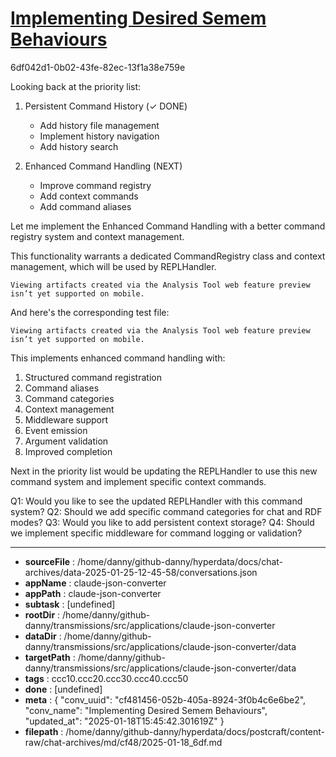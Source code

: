 # [Implementing Desired Semem Behaviours](https://claude.ai/chat/cf481456-052b-405a-8924-3f0b4c6e6be2)

6df042d1-0b02-43fe-82ec-13f1a38e759e

 Looking back at the priority list:

1. Persistent Command History (✓ DONE)
   - Add history file management
   - Implement history navigation 
   - Add history search

2. Enhanced Command Handling (NEXT)
   - Improve command registry
   - Add context commands  
   - Add command aliases

Let me implement the Enhanced Command Handling with a better command registry system and context management.

<antThinking>This functionality warrants a dedicated CommandRegistry class and context management, which will be used by REPLHandler.</antThinking>
```
Viewing artifacts created via the Analysis Tool web feature preview isn’t yet supported on mobile.
```



And here's the corresponding test file:
```
Viewing artifacts created via the Analysis Tool web feature preview isn’t yet supported on mobile.
```



This implements enhanced command handling with:
1. Structured command registration
2. Command aliases
3. Command categories
4. Context management
5. Middleware support
6. Event emission
7. Argument validation
8. Improved completion

Next in the priority list would be updating the REPLHandler to use this new command system and implement specific context commands.

Q1: Would you like to see the updated REPLHandler with this command system?
Q2: Should we add specific command categories for chat and RDF modes?
Q3: Would you like to add persistent context storage?
Q4: Should we implement specific middleware for command logging or validation?

---

* **sourceFile** : /home/danny/github-danny/hyperdata/docs/chat-archives/data-2025-01-25-12-45-58/conversations.json
* **appName** : claude-json-converter
* **appPath** : claude-json-converter
* **subtask** : [undefined]
* **rootDir** : /home/danny/github-danny/transmissions/src/applications/claude-json-converter
* **dataDir** : /home/danny/github-danny/transmissions/src/applications/claude-json-converter/data
* **targetPath** : /home/danny/github-danny/transmissions/src/applications/claude-json-converter/data
* **tags** : ccc10.ccc20.ccc30.ccc40.ccc50
* **done** : [undefined]
* **meta** : {
  "conv_uuid": "cf481456-052b-405a-8924-3f0b4c6e6be2",
  "conv_name": "Implementing Desired Semem Behaviours",
  "updated_at": "2025-01-18T15:45:42.301619Z"
}
* **filepath** : /home/danny/github-danny/hyperdata/docs/postcraft/content-raw/chat-archives/md/cf48/2025-01-18_6df.md